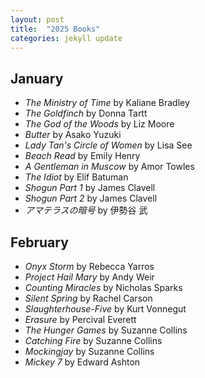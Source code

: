 ```yaml
---
layout: post
title:  "2025 Books"
categories: jekyll update
---
```


## January
- _The Ministry of Time_ by Kaliane Bradley
- _The Goldfinch_ by Donna Tartt
- _The God of the Woods_ by Liz Moore
- _Butter_ by Asako Yuzuki
- _Lady Tan's Circle of Women_ by Lisa See
- _Beach Read_ by Emily Henry
- _A Gentleman in Muscow_ by Amor Towles
- _The Idiot_ by Elif Batuman
- _Shogun Part 1_ by James Clavell
- _Shogun Part 2_ by James Clavell
- _アマテラスの暗号_ by 伊勢谷 武

## February
- _Onyx Storm_ by Rebecca Yarros
- _Project Hail Mary_ by Andy Weir
- _Counting Miracles_ by Nicholas Sparks
- _Silent Spring_ by Rachel Carson
- _Slaughterhouse-Five_ by Kurt Vonnegut
- _Erasure_ by Percival Everett
- _The Hunger Games_ by Suzanne Collins
- _Catching Fire_ by Suzanne Collins
- _Mockingjay_ by Suzanne Collins
- _Mickey 7_ by Edward Ashton